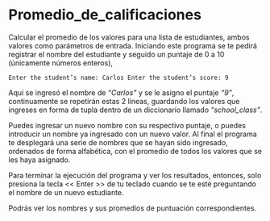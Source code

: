 # Promedio_de_calificaciones

Calcular el promedio de los valores para una lista de estudiantes, ambos valores como parámetros de entrada.
Iniciando este programa se te pedirá registrar el nombre del estudiante y seguido un puntaje de 0 a 10 (únicamente números enteros), 

`
Enter the student’s name: Carlos
Enter the student’s score: 9
`

Aquí se ingresó el nombre de _“Carlos”_ y se le asigno el puntaje _“9”_, continuamente se repetirán estas 2 líneas, guardando los valores que ingreses en forma de tupla dentro de un diccionario llamado _“school_class”_. 

Puedes ingresar un nuevo nombre con su respectivo puntaje, o puedes introducir un nombre ya ingresado con un nuevo valor. Al final el programa te desplegará una serie de nombres que se hayan sido ingresado, ordenados de forma alfabética, con el promedio de todos los valores que se les haya asignado. 

Para terminar la ejecución del programa y ver los resultados, entonces, solo presiona la tecla << Enter >> de tu teclado cuando se te esté preguntando el nombre de un nuevo estudiante.

Podrás ver los nombres y sus promedios de puntuación correspondientes.
